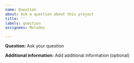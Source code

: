 ```yaml
---
name: Question
about: Ask a question about this project
title: ''
labels: question
assignees: Molodos

---
```


**Question:**
Ask your question

**Additional information:**
Add additional information (optional)
